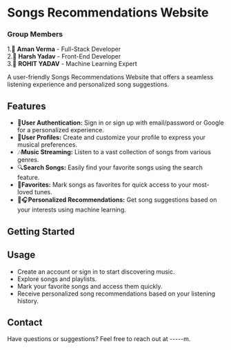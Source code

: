 
<!--
<p align="center">
 <img src="website_logo.png" alt="Website Logo">
</p>
*/
-->

# Songs Recommendations Website

### Group Members
1.👦 **Aman Verma** - Full-Stack Developer <br>
2.👦 **Harsh Yadav** - Front-End Developer <br>
3.👦 **ROHIT YADAV** - Machine Learning Expert<br>


A user-friendly Songs Recommendations Website that offers a seamless listening experience and personalized song suggestions.
<!--
<div align="center">
  <a href="https://your-website-url.com">Live Demo</a>
</div>
-->
## Features

- 🔏**User Authentication:** Sign in or sign up with email/password or Google for a personalized experience.
- 🪪**User Profiles:** Create and customize your profile to express your musical preferences.
- 🎶**Music Streaming:** Listen to a vast collection of songs from various genres.
- 🔍**Search Songs:** Easily find your favorite songs using the search feature.
- 💟**Favorites:** Mark songs as favorites for quick access to your most-loved tunes.
- 📜🎧**Personalized Recommendations:** Get song suggestions based on your interests using machine learning.

## Getting Started

## Usage

- Create an account or sign in to start discovering music.
- Explore songs and playlists.
- Mark your favorite songs and access them quickly.
- Receive personalized song recommendations based on your listening history.



## Contact

Have questions or suggestions? Feel free to reach out at  -----m.
